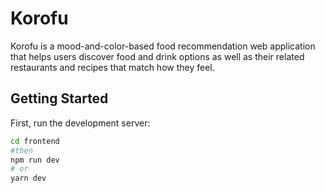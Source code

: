 # Korofu
Korofu is a mood-and-color-based food recommendation web application that helps users discover food and drink options as well as their related restaurants and recipes that match how they feel.

## Getting Started

First, run the development server:

```bash
cd frontend
#then
npm run dev
# or
yarn dev

```